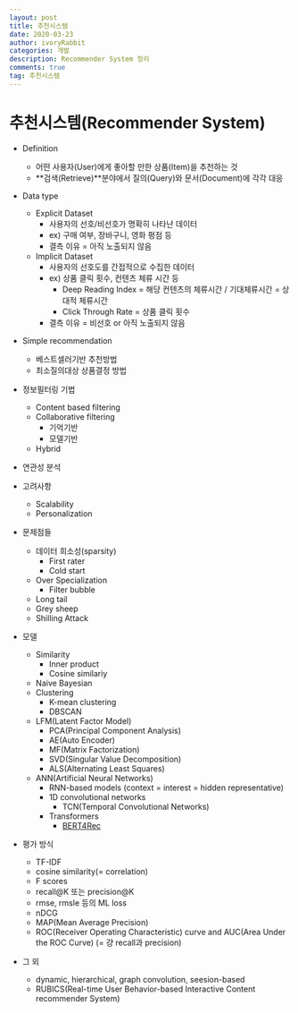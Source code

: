 ```yaml
---
layout: post
title: 추천시스템
date: 2020-03-23
author: ivoryRabbit
categories: 개발
description: Recommender System 정리
comments: true
tag: 추천시스템
---
```


# 추천시스템(Recommender System)

- Definition
  - 어떤 사용자(User)에게 좋아할 만한 상품(Item)을 추천하는 것
  - **검색(Retrieve)**분야에서 질의(Query)와 문서(Document)에 각각 대응

- Data type
  - Explicit Dataset
    - 사용자의 선호/비선호가 명확히 나타난 데이터
    - ex) 구매 여부, 장바구니, 영화 평점 등
    - 결측 이유 = 아직 노출되지 않음
  - Implicit Dataset
    - 사용자의 선호도를 간접적으로 수집한 데이터
    - ex) 상품 클릭 횟수, 컨텐츠 체류 시간 등
      - Deep Reading Index = 해당 컨텐츠의 체류시간 / 기대체류시간 = 상대적 체류시간
      - Click Through Rate = 상품 클릭 횟수
    - 결측 이유 = 비선호 or 아직 노출되지 않음
 
- Simple recommendation
  - 베스트셀러기반 추천방법
  - 최소질의대상 상품결정 방법
  
- 정보필터링 기법
  - Content based filtering
  - Collaborative filtering
    - 기억기반
    - 모델기반
  - Hybrid

- 연관성 분석
  
- 고려사항
  - Scalability
  - Personalization

- 문제점들
  - 데이터 희소성(sparsity)
    - First rater
    - Cold start
  - Over Specialization
    - Filter bubble
  - Long tail
  - Grey sheep
  - Shilling Attack
 
- 모델
  - Similarity
    - Inner product
    - Cosine similariy
  - Naive Bayesian
  - Clustering
    - K-mean clustering
    - DBSCAN
  - LFM(Latent Factor Model)
    - PCA(Principal Component Analysis)
    - AE(Auto Encoder)
    - MF(Matrix Factorization)
    - SVD(Singular Value Decomposition)
    - ALS(Alternating Least Squares)
  - ANN(Artificial Neural Networks)
    - RNN-based models (context = interest = hidden representative)      
    - 1D convolutional networks
      - TCN(Temporal Convolutional Networks)
    - Transformers
      - [BERT4Rec](https://arxiv.org/abs/1904.06690)
      
- 평가 방식
  - TF-IDF
  - cosine similarity(= correlation)
  - F scores
  - recall@K 또는 precision@K
  - rmse, rmsle 등의 ML loss
  - nDCG
  - MAP(Mean Average Precision)
  - ROC(Receiver Operating Characteristic) curve and AUC(Area Under the ROC Curve) (= 걍 recall과 precision)
  
- 그 외
  - dynamic, hierarchical, graph convolution, seesion-based
  - RUBICS(Real-time User Behavior-based Interactive Content recommender System)
